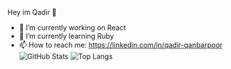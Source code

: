 Hey im Qadir 👋

- 🔭 I’m currently working on React
- 🌱 I’m currently learning Ruby
- 📫 How to reach me: https://linkedin.com/in/qadir-qanbarpoor
![GitHub Stats](https://github-readme-stats.vercel.app/api?username=qadir-dev&show_icons=true&theme=radical)
![Top Langs](https://github-readme-stats.vercel.app/api/top-langs/?qadir-dev=yourname&layout=compact&theme=dark)


